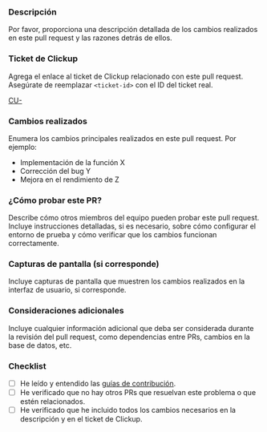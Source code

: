 ### Descripción

Por favor, proporciona una descripción detallada de los cambios realizados en este pull request y las razones detrás de ellos.

### Ticket de Clickup

Agrega el enlace al ticket de Clickup relacionado con este pull request. Asegúrate de reemplazar `<ticket-id>` con el ID del ticket real.

[CU-<ticket-id>](https://app.clickup.com/t/<ticket-id>)

### Cambios realizados

Enumera los cambios principales realizados en este pull request. Por ejemplo:

- Implementación de la función X
- Corrección del bug Y
- Mejora en el rendimiento de Z

### ¿Cómo probar este PR?

Describe cómo otros miembros del equipo pueden probar este pull request. Incluye instrucciones detalladas, si es necesario, sobre cómo configurar el entorno de prueba y cómo verificar que los cambios funcionan correctamente.

### Capturas de pantalla (si corresponde)

Incluye capturas de pantalla que muestren los cambios realizados en la interfaz de usuario, si corresponde.

### Consideraciones adicionales

Incluye cualquier información adicional que deba ser considerada durante la revisión del pull request, como dependencias entre PRs, cambios en la base de datos, etc.

### Checklist

- [ ] He leído y entendido las [guías de contribución](https://github.com/YourOrganizationName/.github/blob/main/CONTRIBUTING.md).
- [ ] He verificado que no hay otros PRs que resuelvan este problema o que estén relacionados.
- [ ] He verificado que he incluido todos los cambios necesarios en la descripción y en el ticket de Clickup.
